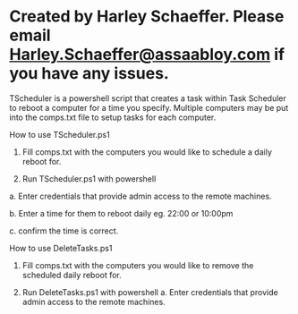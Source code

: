 # Created by Harley Schaeffer. Please email Harley.Schaeffer@assaabloy.com if you have any issues.

TScheduler is a powershell script that creates a task within Task Scheduler to reboot a computer for a time you specify. Multiple computers may be put into the comps.txt file to setup tasks for each computer.

How to use TScheduler.ps1

1. Fill comps.txt with the computers you would like to schedule a daily reboot for.

2. Run TScheduler.ps1 with powershell

  a. Enter credentials that provide admin access to the remote machines.

  b. Enter a time for them to reboot daily eg. 22:00 or 10:00pm

  c. confirm the time is correct.


How to use DeleteTasks.ps1

1. Fill comps.txt with the computers you would like to remove the scheduled daily reboot for.

2. Run DeleteTasks.ps1 with powershell
  a. Enter credentials that provide admin access to the remote machines.
  
  

